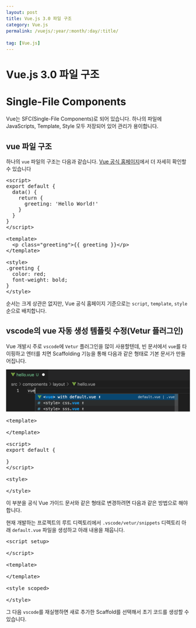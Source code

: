 ```yaml
---
layout: post
title: Vue.js 3.0 파일 구조
category: Vue.js
permalink: /vuejs/:year/:month/:day/:title/

tag: [Vue.js]
---
```

# Vue.js 3.0 파일 구조

# Single-File Components

Vue는 SFC(Single-File Components)로 되어 있습니다. 하나의 파일에 JavaScripts, Template, Style 모두 저장되어 있어 관리가 용이합니다.


## vue 파일 구조

하나의 `vue` 파일의 구조는 다음과 같습니다. [Vue 공식 홈페이지](https://vuejs.org/guide/scaling-up/sfc.html#introduction)에서 더 자세히 확인할 수 있습니다

<pre class="prettyprint">
&lt;script&gt;
export default {
  data() {
    return {
      greeting: 'Hello World!'
    }
  }
}
&lt;/script&gt;

&lt;template&gt;
  &lt;p class="greeting"&gt;{{ greeting }}&lt;/p&gt;
&lt;/template&gt;

&lt;style&gt;
.greeting {
  color: red;
  font-weight: bold;
}
&lt;/style&gt;
</pre>

순서는 크게 상관은 없지만, Vue 공식 홈페이지 기준으로는 `script`, `template`, `style` 순으로 배치합니다. 

## vscode의 vue 자동 생성 템플릿 수정(Vetur 플러그인)

Vue 개발시 주로 `vscode`에 `Vetur` 플러그인을 많이 사용할텐데, 빈 문서에서 `vue`를 타이핑하고 엔터를 치면 Scaffolding 기능을 통해 다음과 같은 형태로 기본 문서가 만들어집니다.

![image](/assets/vue/005.png)

<pre class="prettyprint">
&lt;template&gt;
  
&lt;/template&gt;

&lt;script&gt;
export default {

}
&lt;/script&gt;

&lt;style&gt;

&lt;/style&gt;
</pre>

이 부분을 공식 Vue 가이드 문서와 같은 형태로 변경하려면 다음과 같은 방법으로 해야 합니다.

현재 개발하는 프로젝트의 루트 디렉토리에서 `.vscode/vetur/snippets` 디렉토리 아래 `default.vue` 파일을 생성하고 아래 내용을 채웁니다.

<pre class="prettyprint">
&lt;script setup&gt;

&lt;/script&gt;

&lt;template&gt;
  
&lt;/template&gt;

&lt;style scoped&gt;

&lt;/style&gt;
</pre>

그 다음 `vscode`를 재실행하면 새로 추가한 Scaffold를 선택해서 초기 코드를 생성할 수 있습니다.